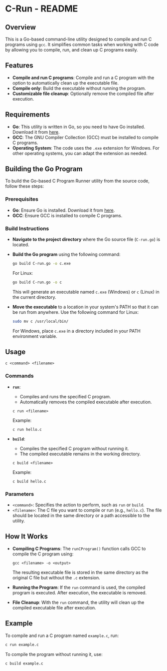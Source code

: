 # C-Run - README

## Overview

This is a Go-based command-line utility designed to compile and run C programs using `gcc`. It simplifies common tasks when working with C code by allowing you to compile, run, and clean up C programs easily.

## Features

- **Compile and run C programs**: Compile and run a C program with the option to automatically clean up the executable file.
- **Compile only**: Build the executable without running the program.
- **Customizable file cleanup**: Optionally remove the compiled file after execution.

## Requirements

- **Go**: This utility is written in Go, so you need to have Go installed. Download it from [here](https://golang.org/dl/).
- **GCC**: The GNU Compiler Collection (GCC) must be installed to compile C programs.
- **Operating System**: The code uses the `.exe` extension for Windows. For other operating systems, you can adapt the extension as needed.

## Building the Go Program

To build the Go-based C Program Runner utility from the source code, follow these steps:

### Prerequisites

- **Go**: Ensure Go is installed. Download it from [here](https://golang.org/dl/).
- **GCC**: Ensure GCC is installed to compile C programs.

### Build Instructions

- **Navigate to the project directory** where the Go source file (`C-run.go`) is located.

- **Build the Go program** using the following command:

   ```bash
   go build C-run.go -o c.exe
   ```
   For Linux:
   ```bash
   go build C-run.go -o c
   ```

   This will generate an executable named `c.exe` (Windows) or `c` (Linux) in the current directory.

- **Move the executable** to a location in your system's PATH so that it can be run from anywhere. Use the following command for Linux:

   ```bash
   sudo mv c /usr/local/bin/
   ```

   For Windows, place `c.exe` in a directory included in your PATH environment variable.

## Usage

```
c <command> <filename>
```

### Commands

- **`run`**:
   - Compiles and runs the specified C program.
   - Automatically removes the compiled executable after execution.

   ```
   c run <filename>
   ```

   Example:

   ```
   c run hello.c
   ```

- **`build`**:
   - Compiles the specified C program without running it.
   - The compiled executable remains in the working directory.

   ```
   c build <filename>
   ```

   Example:

   ```
   c build hello.c
   ```

### Parameters

- `<command>`: Specifies the action to perform, such as `run` or `build`.
- `<filename>`: The C file you want to compile or run (e.g., `hello.c`). The file should be located in the same directory or a path accessible to the utility.

## How It Works

- **Compiling C Programs**: The `runCProgram()` function calls GCC to compile the C program using:

   ```
   gcc <filename> -o <output>
   ```

   The resulting executable file is stored in the same directory as the original C file but without the `.c` extension.

- **Running the Program**: If the `run` command is used, the compiled program is executed. After execution, the executable is removed.

- **File Cleanup**: With the `run` command, the utility will clean up the compiled executable file after execution.

## Example

To compile and run a C program named `example.c`, run:

```bash
c run example.c
```

To compile the program without running it, use:

```bash
c build example.c
```